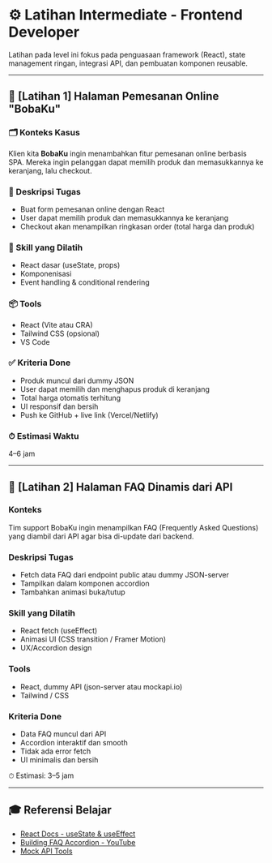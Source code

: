# ⚙️ Latihan Intermediate - Frontend Developer

Latihan pada level ini fokus pada penguasaan framework (React), state management ringan, integrasi API, dan pembuatan komponen reusable.

---

## 🎯 [Latihan 1] Halaman Pemesanan Online "BobaKu"

### 🗂 Konteks Kasus
Klien kita **BobaKu** ingin menambahkan fitur pemesanan online berbasis SPA. Mereka ingin pelanggan dapat memilih produk dan memasukkannya ke keranjang, lalu checkout.

### 🎯 Deskripsi Tugas
- Buat form pemesanan online dengan React
- User dapat memilih produk dan memasukkannya ke keranjang
- Checkout akan menampilkan ringkasan order (total harga dan produk)

### 🎯 Skill yang Dilatih
- React dasar (useState, props)
- Komponenisasi
- Event handling & conditional rendering

### 📦 Tools
- React (Vite atau CRA)
- Tailwind CSS (opsional)
- VS Code

### ✅ Kriteria Done
- Produk muncul dari dummy JSON
- User dapat memilih dan menghapus produk di keranjang
- Total harga otomatis terhitung
- UI responsif dan bersih
- Push ke GitHub + live link (Vercel/Netlify)

### ⏱ Estimasi Waktu
4–6 jam

---

## 🎯 [Latihan 2] Halaman FAQ Dinamis dari API

### Konteks
Tim support BobaKu ingin menampilkan FAQ (Frequently Asked Questions) yang diambil dari API agar bisa di-update dari backend.

### Deskripsi Tugas
- Fetch data FAQ dari endpoint public atau dummy JSON-server
- Tampilkan dalam komponen accordion
- Tambahkan animasi buka/tutup

### Skill yang Dilatih
- React fetch (useEffect)
- Animasi UI (CSS transition / Framer Motion)
- UX/Accordion design

### Tools
- React, dummy API (json-server atau mockapi.io)
- Tailwind / CSS

### Kriteria Done
- Data FAQ muncul dari API
- Accordion interaktif dan smooth
- Tidak ada error fetch
- UI minimalis dan bersih

⏱ Estimasi: 3–5 jam

---

## 🎓 Referensi Belajar
- [React Docs - useState & useEffect](https://reactjs.org/docs/hooks-overview.html)
- [Building FAQ Accordion - YouTube](https://youtu.be/1nVUfZg2dSA)
- [Mock API Tools](https://mockapi.io/)
